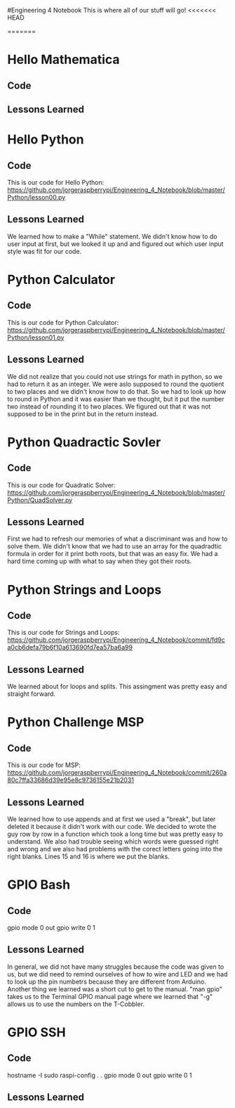 #Engineering 4 Notebook
This is where all of our stuff will go!
<<<<<<< HEAD


=======
# Hello Mathematica
## Code
 
## Lessons Learned


# Hello Python 

## Code
This is our code for Hello Python:  <https://github.com/jorgeraspberrypi/Engineering_4_Notebook/blob/master/Python/lesson00.py>
## Lessons Learned
We learned how to make a "While" statement. We didn't know how to do user input at first, but we looked it up and and figured out which user input style was fit for our code.

# Python Calculator

## Code
This is our code for Python Calculator:  <https://github.com/jorgeraspberrypi/Engineering_4_Notebook/blob/master/Python/lesson01.py>
## Lessons Learned
We did not realize that you could not use strings for math in python, so we had to return it as an integer. We were aslo supposed to round the quotient to two places and we didn't know how to do that. So we had to look up how to round in Python and it was easier than we thought, but it put the number two instead of rounding it to two places. We figured out that it was not supposed to be in the print but in the return instead.

# Python Quadractic Sovler

## Code
This is our code for Quadratic Solver: <https://github.com/jorgeraspberrypi/Engineering_4_Notebook/blob/master/Python/QuadSolver.py>
## Lessons Learned
First we had to refresh our memories of what a discriminant was and how to solve them. We didn't know that we had to use an array for the quadradtic formula in order for it print both roots, but that was an easy fix. We had a hard time coming up with what to say when they got their roots.                  
 
# Python Strings and Loops

## Code
This is our code for Strings and Loops: <https://github.com/jorgeraspberrypi/Engineering_4_Notebook/commit/fd9ca0cb6defa79b6f10a613690fd7ea57ba6a99>
## Lessons Learned
We learned about for loops and splits. This assingment was pretty easy and straight forward.

# Python Challenge MSP

## Code
This is our code for MSP: <https://github.com/jorgeraspberrypi/Engineering_4_Notebook/commit/260a80c7ffa33686d39e95e8c9736155e21b2031>

## Lessons Learned
We learned how to use appends and at first we used a "break", but later deleted it because it didn't work with our code. We decided to wrote the guy row by row in a function which took a long time but was pretty easy to understand. We also had trouble seeing which words were guessed right and wrong and we also had problems with the corect letters going into the right blanks. Lines 15 and 16 is where we put the blanks.

# GPIO Bash

## Code 
gpio mode 0 out
gpio write 0 1

## Lessons Learned
In general, we did not have many struggles because the code was given to us, but we did need to remind ourselves of how to wire and LED and we had to look up the pin numbetrs because they are different from Arduino. Another thing we learned was a short cut to get to the manual. "man gpio" takes us to the Terminal GPIO manual page where we learned that "-g" allows us to use the numbers on the T-Cobbler.


# GPIO SSH

## Code
hostname -I
sudo raspi-config
.
.
gpio mode 0 out
gpio write 0 1

## Lessons Learned
